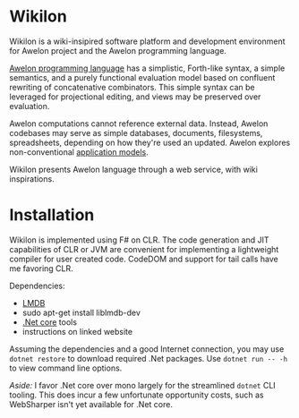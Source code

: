 Wikilon
=======

Wikilon is a wiki-insipired software platform and development environment for Awelon project and the Awelon programming language.

[Awelon programming language](docs/AwelonLang.md) has a simplistic, Forth-like syntax, a simple semantics, and a purely functional evaluation model based on confluent rewriting of concatenative combinators. This simple syntax can be leveraged for projectional editing, and views may be preserved over evaluation.

Awelon computations cannot reference external data. Instead, Awelon codebases may serve as simple databases, documents, filesystems, spreadsheets, depending on how they're used an updated. Awelon explores non-conventional [application models](docs/ApplicationModel.md).

Wikilon presents Awelon language through a web service, with wiki inspirations. 

# Installation

Wikilon is implemented using F# on CLR. The code generation and JIT capabilities of CLR or JVM are convenient for implementing a lightweight compiler for user created code. CodeDOM and support for tail calls have me favoring CLR.

Dependencies:

* [LMDB](http://www.lmdb.tech/doc/) 
 * sudo apt-get install liblmdb-dev
* [.Net core](https://www.microsoft.com/net/core#linuxubuntu) tools
 * instructions on linked website

Assuming the dependencies and a good Internet connection, you may use `dotnet restore` to download required .Net packages. Use `dotnet run -- -h` to view command line options.

*Aside:* I favor .Net core over mono largely for the streamlined `dotnet` CLI tooling. This does incur a few unfortunate opportunity costs, such as WebSharper isn't yet available for .Net core. 

